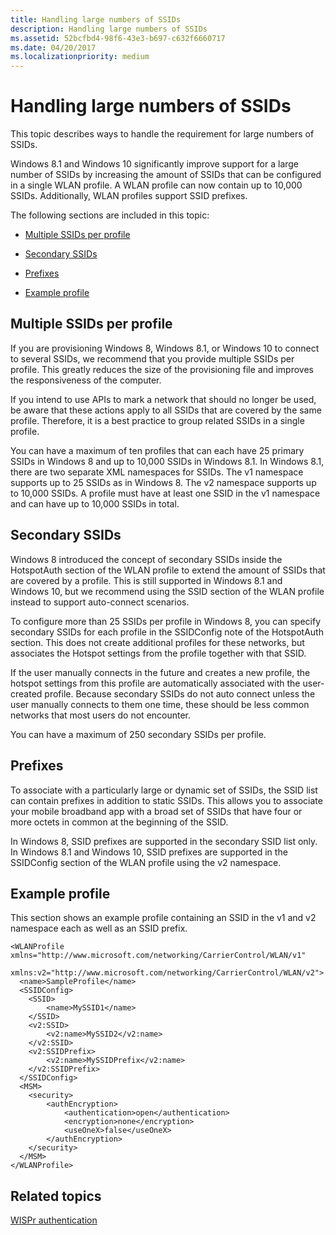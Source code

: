 ```yaml
---
title: Handling large numbers of SSIDs
description: Handling large numbers of SSIDs
ms.assetid: 52bcfbd4-98f6-43e3-b697-c632f6660717
ms.date: 04/20/2017
ms.localizationpriority: medium
---
```


# Handling large numbers of SSIDs


This topic describes ways to handle the requirement for large numbers of SSIDs.

Windows 8.1 and Windows 10 significantly improve support for a large number of SSIDs by increasing the amount of SSIDs that can be configured in a single WLAN profile. A WLAN profile can now contain up to 10,000 SSIDs. Additionally, WLAN profiles support SSID prefixes.

The following sections are included in this topic:

-   [Multiple SSIDs per profile](#multssidpro)

-   [Secondary SSIDs](#secssd)

-   [Prefixes](#prefixes)

-   [Example profile](#example)

## <span id="multssidpro"></span><span id="MULTSSIDPRO"></span>Multiple SSIDs per profile


If you are provisioning Windows 8, Windows 8.1, or Windows 10 to connect to several SSIDs, we recommend that you provide multiple SSIDs per profile. This greatly reduces the size of the provisioning file and improves the responsiveness of the computer.

If you intend to use APIs to mark a network that should no longer be used, be aware that these actions apply to all SSIDs that are covered by the same profile. Therefore, it is a best practice to group related SSIDs in a single profile.

You can have a maximum of ten profiles that can each have 25 primary SSIDs in Windows 8 and up to 10,000 SSIDs in Windows 8.1. In Windows 8.1, there are two separate XML namespaces for SSIDs. The v1 namespace supports up to 25 SSIDs as in Windows 8. The v2 namespace supports up to 10,000 SSIDs. A profile must have at least one SSID in the v1 namespace and can have up to 10,000 SSIDs in total.

## <span id="secssd"></span><span id="SECSSD"></span>Secondary SSIDs


Windows 8 introduced the concept of secondary SSIDs inside the HotspotAuth section of the WLAN profile to extend the amount of SSIDs that are covered by a profile. This is still supported in Windows 8.1 and Windows 10, but we recommend using the SSID section of the WLAN profile instead to support auto-connect scenarios.

To configure more than 25 SSIDs per profile in Windows 8, you can specify secondary SSIDs for each profile in the SSIDConfig note of the HotspotAuth section. This does not create additional profiles for these networks, but associates the Hotspot settings from the profile together with that SSID.

If the user manually connects in the future and creates a new profile, the hotspot settings from this profile are automatically associated with the user-created profile. Because secondary SSIDs do not auto connect unless the user manually connects to them one time, these should be less common networks that most users do not encounter.

You can have a maximum of 250 secondary SSIDs per profile.

## <span id="prefixes"></span><span id="PREFIXES"></span>Prefixes


To associate with a particularly large or dynamic set of SSIDs, the SSID list can contain prefixes in addition to static SSIDs. This allows you to associate your mobile broadband app with a broad set of SSIDs that have four or more octets in common at the beginning of the SSID.

In Windows 8, SSID prefixes are supported in the secondary SSID list only. In Windows 8.1 and Windows 10, SSID prefixes are supported in the SSIDConfig section of the WLAN profile using the v2 namespace.

## <span id="example"></span><span id="EXAMPLE"></span>Example profile


This section shows an example profile containing an SSID in the v1 and v2 namespace each as well as an SSID prefix.

``` syntax
<WLANProfile xmlns="http://www.microsoft.com/networking/CarrierControl/WLAN/v1"
             xmlns:v2="http://www.microsoft.com/networking/CarrierControl/WLAN/v2">
  <name>SampleProfile</name>
  <SSIDConfig>
    <SSID>
        <name>MySSID1</name>
    </SSID>
    <v2:SSID>
        <v2:name>MySSID2</v2:name>
    </v2:SSID>
    <v2:SSIDPrefix>
        <v2:name>MySSIDPrefix</v2:name>
    </v2:SSIDPrefix>
  </SSIDConfig>
  <MSM>
    <security>
        <authEncryption>
            <authentication>open</authentication>
            <encryption>none</encryption>
            <useOneX>false</useOneX>
        </authEncryption>
    </security>
  </MSM>
</WLANProfile>
```

## <span id="related_topics"></span>Related topics


[WISPr authentication](wispr-authentication.md)

 

 






